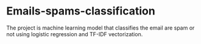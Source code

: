 # Emails-spams-classification
The project is machine learning model that classifies the email are spam or not using logistic regression and TF-IDF vectorization.
